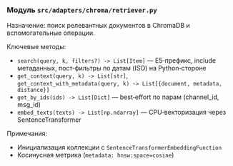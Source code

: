 ### Модуль `src/adapters/chroma/retriever.py`

Назначение: поиск релевантных документов в ChromaDB и вспомогательные операции.

Ключевые методы:
- `search(query, k, filters?) -> List[Item]` — E5‑префикс, include метаданных, пост‑фильтры по датам (ISO) на Python‑стороне
- `get_context(query, k) -> List[str]`, `get_context_with_metadata(query, k) -> List[{document, metadata, distance}]`
- `get_by_ids(ids) -> List[Dict]` — best‑effort по парам (channel_id, msg_id)
- `embed_texts(texts) -> List[np.ndarray]` — CPU‑векторизация через SentenceTransformer

Примечания:
- Инициализация коллекции с `SentenceTransformerEmbeddingFunction`
- Косинусная метрика (`metadata: hnsw:space=cosine`)





